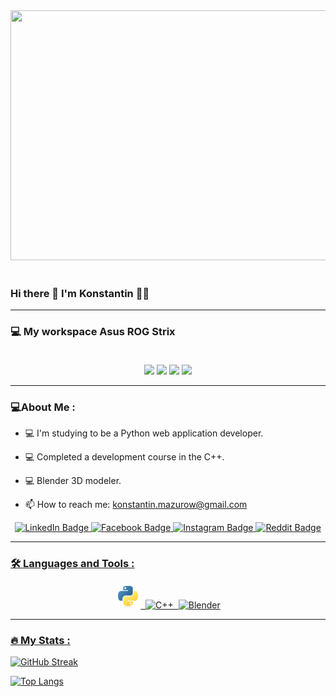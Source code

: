 <div align="center">
  <img src="https://img.freepik.com/premium-vector/coding-programmer-laptop-internet-work-concept-hand-drawn-hand-of-programmer-on-laptop-with-code-concept-sketch_160308-2737.jpg" width="600" height="400"/>
</div>

<div align="center"> 
   <img src="https://komarev.com/ghpvc/?username=KonstantinMazurow&style=for-the-badge&color=blue" alt=""/>
</div>
  
### Hi there 👋 I'm Konstantin 👨‍💻

---
### 💻 My workspace Asus ROG Strix<br/><br/>

<div align='center'>

  <img src="https://img.shields.io/badge/windows-%230078D6.svg?&style=for-the-badge&logo=windows&logoColor=white" />
  <img src="https://img.shields.io/badge/AMD%20-Ryzen%207%205800H-blue?style=for-the-badge&logo=AMD&logoColor=green" />
  <img src="https://img.shields.io/badge/RAM-16GB-%230071C5.svg?&style=for-the-badge&logoColor=white" />
  <img src="https://img.shields.io/badge/NVIDIA%20-RTX3050-success?style=for-the-badge&logo=nvidia&logoColor=white" />
</div>
 
---

### 💻About Me :
  
 - 💻 I'm studying to be a Python web application developer.

 - 💻 Completed a development course in the C++.
  
 - 💻 Blender 3D modeler.

 - :mailbox: How to reach me:  konstantin.mazurow@gmail.com
</div> 

<div align="center"> 
<a href="https://www.linkedin.com/in/konstantin-mazurow-626453137/"> <img src="https://img.shields.io/badge/LinkedIn-blue?style=for-the-badge&logo=linkedin&logoColor=white" alt="LinkedIn Badge"> 
<a href="https://www.facebook.com/mazurow.konstantin"> <img src="https://img.shields.io/badge/Facebook-1877F2?style=for-the-badge&logo=facebook&logoColor=white" alt="Facebook Badge">
<a href="https://www.instagram.com/mazurowkonstantin/"> <img src="https://img.shields.io/badge/Instagram-E4405F?style=for-the-badge&logo=instagram&logoColor=white" alt="Instagram Badge">
<a href="https://www.reddit.com/user/LazyGrodno"> <img src="https://img.shields.io/badge/Reddit-FF4500?style=for-the-badge&logo=reddit&logoColor=white" alt="Reddit Badge">

</div>  

---
  
### :hammer_and_wrench: Languages and Tools :
<div align="center">
<img src="https://github.com/devicons/devicon/blob/master/icons/python/python-original.svg" title="Python" alt="Python" width="40" height="40"/>&nbsp;
<img src="https://img.icons8.com/color/512/c-plus-plus-logo.png" title="С++" alt="С++" width="40" height="40"/>&nbsp;
<img src="https://upload.wikimedia.org/wikipedia/commons/thumb/0/0c/Blender_logo_no_text.svg/2560px-Blender_logo_no_text.svg.png" title="Blender" alt="Blender" width="40" height="40"/>
</div>    


---

### :fire: My Stats :

[![GitHub Streak](http://github-readme-streak-stats.herokuapp.com?user=KonstantinMazurow&theme=dark&hide_border=true&date_format=j%20M%5B%20Y%5D)](https://git.io/streak-stats)

[![Top Langs](https://github-readme-stats.vercel.app/api/top-langs/?username=KonstantinMazurow&layout=compact&theme=vision-friendly-dark)](https://github.com/anuraghazra/github-readme-stats)
</div>
<!--
